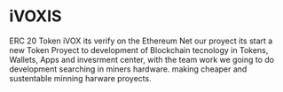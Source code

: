 # iVOXIS
ERC 20 Token iVOX its verify on the Ethereum Net
our proyect its start a new Token Proyect to development of Blockchain tecnology in Tokens, Wallets, Apps and invesrment center, with 
the team work we going to do development searching in miners hardware. making cheaper and sustentable minning harware proyects.

